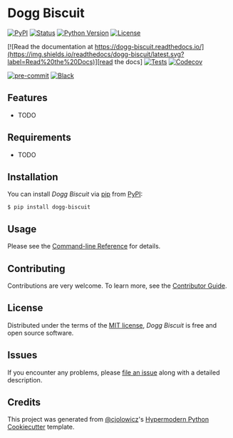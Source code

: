 # Dogg Biscuit

[![PyPI](https://img.shields.io/pypi/v/dogg-biscuit.svg)][pypi_]
[![Status](https://img.shields.io/pypi/status/dogg-biscuit.svg)][status]
[![Python Version](https://img.shields.io/pypi/pyversions/dogg-biscuit)][python version]
[![License](https://img.shields.io/pypi/l/dogg-biscuit)][license]

[![Read the documentation at https://dogg-biscuit.readthedocs.io/](https://img.shields.io/readthedocs/dogg-biscuit/latest.svg?label=Read%20the%20Docs)][read the docs]
[![Tests](https://github.com/wcDogg/dogg-biscuit/workflows/Tests/badge.svg)][tests]
[![Codecov](https://codecov.io/gh/wcDogg/dogg-biscuit/branch/main/graph/badge.svg)][codecov]

[![pre-commit](https://img.shields.io/badge/pre--commit-enabled-brightgreen?logo=pre-commit&logoColor=white)][pre-commit]
[![Black](https://img.shields.io/badge/code%20style-black-000000.svg)][black]

[pypi_]: https://pypi.org/project/dogg-biscuit/
[status]: https://pypi.org/project/dogg-biscuit/
[python version]: https://pypi.org/project/dogg-biscuit
[read the docs]: https://dogg-biscuit.readthedocs.io/
[tests]: https://github.com/wcDogg/dogg-biscuit/actions?workflow=Tests
[codecov]: https://app.codecov.io/gh/wcDogg/dogg-biscuit
[pre-commit]: https://github.com/pre-commit/pre-commit
[black]: https://github.com/psf/black

## Features

- TODO

## Requirements

- TODO

## Installation

You can install _Dogg Biscuit_ via [pip] from [PyPI]:

```console
$ pip install dogg-biscuit
```

## Usage

Please see the [Command-line Reference] for details.

## Contributing

Contributions are very welcome.
To learn more, see the [Contributor Guide].

## License

Distributed under the terms of the [MIT license][license],
_Dogg Biscuit_ is free and open source software.

## Issues

If you encounter any problems,
please [file an issue] along with a detailed description.

## Credits

This project was generated from [@cjolowicz]'s [Hypermodern Python Cookiecutter] template.

[@cjolowicz]: https://github.com/cjolowicz
[pypi]: https://pypi.org/
[hypermodern python cookiecutter]: https://github.com/cjolowicz/cookiecutter-hypermodern-python
[file an issue]: https://github.com/wcDogg/dogg-biscuit/issues
[pip]: https://pip.pypa.io/

<!-- github-only -->

[license]: https://github.com/wcDogg/dogg-biscuit/blob/main/LICENSE
[contributor guide]: https://github.com/wcDogg/dogg-biscuit/blob/main/CONTRIBUTING.md
[command-line reference]: https://dogg-biscuit.readthedocs.io/en/latest/usage.html
